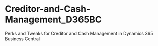 # Creditor-and-Cash-Management_D365BC
Perks and Tweaks for Creditor and Cash Management in Dynamics 365 Business Central
